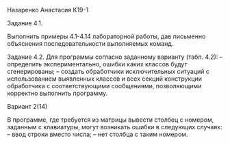 Назаренко Анастасия К19-1

Задание 4.1. 

Выполнить примеры 4.1-4.14 лабораторной работы, дав письменно объяснения последовательности выполняемых команд.

Задание 4.2.
Для программы согласно заданному варианту (табл. 4.2):
– определить экспериментально, ошибки каких классов будут сгенерированы;
– создать обработчики исключительных ситуаций с использованием выявленных классов и всех секций конструкции обработчика с соответствующими сообщениями, позволяющими корректно выполнить программу.

Вариант 2(14)

В программе, где требуется из матрицы вывести столбец с номером, заданным с клавиатуры, могут возникать ошибки в следующих случаях:
– ввод строки вместо числа;
– нет столбца с таким номером.
